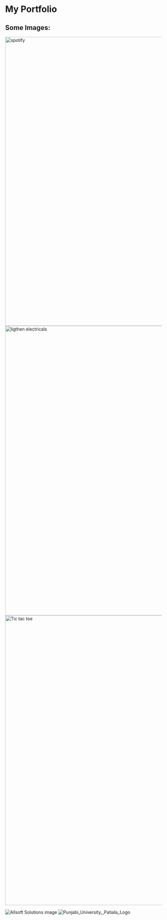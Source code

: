 # My Portfolio

## Some Images:

<img width="926" alt="spotify " src="https://github.com/amit0-01/Myportfolio/assets/145347884/be5f8c6e-c661-4b3f-aeb9-801c6be1e49e">

<img width="928" alt="ligthen electricals" src="https://github.com/amit0-01/Myportfolio/assets/145347884/a6b7935f-bac5-44ef-9290-a2247013b7a6">

<img width="929" alt="Tic tac toe" src="https://github.com/amit0-01/Myportfolio/assets/145347884/544d9bd5-3b9d-4ec3-b633-06c29c9c7592">

![Allsoft Solutions image](https://github.com/amit0-01/Myportfolio/assets/145347884/5d4c6942-8be5-4dc1-a272-3d07b6d28f79)
![Punjabi_University,_Patiala_Logo](https://github.com/amit0-01/Myportfolio/assets/145347884/c04a3b2d-15b5-4f07-b7c6-3adf0bd8fb1f)




